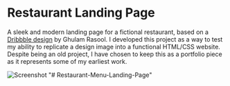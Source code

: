 # **Restaurant Landing Page**

A sleek and modern landing page for a fictional restaurant, based on a [Dribbble design](https://dribbble.com/shots/12998351-Food-Mobile-APP-Landing-UX-UI-Design) by Ghulam Rasool. I developed this project as a way to test my ability to replicate a design image into a functional HTML/CSS website. Despite being an old project, I have chosen to keep this as a portfolio piece as it represents some of my earliest work.

![Screenshot](images/preview.png)
"# Restaurant-Menu-Landing-Page" 
